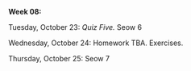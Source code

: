 **Week 08:**

Tuesday, October 23: *Quiz Five.* Seow 6

Wednesday, October 24: Homework TBA. Exercises.

Thursday, October 25: Seow 7